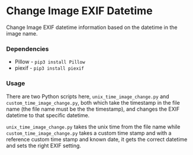 # Change Image EXIF Datetime
Change Image EXIF datetime information based on the datetime in the image name.

### Dependencies
* Pillow - `pip3 install Pillow`
* piexif - `pip3 install piexif`

### Usage
There are two Python scripts here, `unix_time_image_change.py` and `custom_time_image_change.py`, both which take the timestamp in the file name (the file name must be the the timestamp), and changes the EXIF datetime to that specific datetime.

`unix_time_image_change.py` takes the unix time from the file name while `custom_time_image_change.py` takes a custom time stamp and with a reference custom time stamp and known date, it gets the correct datetime and sets the right EXIF setting.
